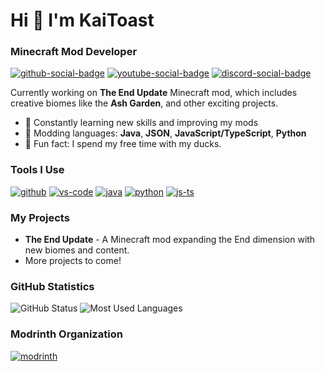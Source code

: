 # Hi 👋 I'm KaiToast

### Minecraft Mod Developer

[![github-social-badge](https://img.shields.io/github/stars/KaiToast?style=for-the-badge&logo=github&logoColor=%23ffffff&label=GitHub&labelColor=%234b0082&color=%231f1f1f&link=https%3A%2F%2Fgithub.com%2FKaiToast)](https://github.com/KaiToast)
[![youtube-social-badge](https://img.shields.io/youtube/channel/subscribers/UC7DdmXgZY6xBt352O7xME7A?style=for-the-badge&logo=youtube&logoColor=%23ffffff&label=YouTube&labelColor=%234b0082&color=%231f1f1f&link=https%3A%2F%2Fyoutube.com%2F%40kaisode%3Fsi%3D-akqU2LLdCHg3z-D)](https://youtube.com/@NoCtrlKai?si=-akqU2LLdCHg3z-D)
[![discord-social-badge](https://img.shields.io/discord/1289901579339698187?style=for-the-badge&logo=Discord&logoColor=%23ffffff&label=Discord&labelColor=%234b0082&color=%231f1f1f&link=https%3A%2F%2Fdiscord.gg%2FAQmdSpcYGc)](https://discord.gg/AQmdSpcYGc)

Currently working on **The End Update** Minecraft mod, which includes creative biomes like the **Ash Garden**, and other exciting projects.

- 🌱 Constantly learning new skills and improving my mods
- 🔨 Modding languages: **Java**, **JSON**, **JavaScript/TypeScript**, **Python**
- 🦆 Fun fact: I spend my free time with my ducks.

### Tools I Use

[![github](https://cdn.jsdelivr.net/npm/@intergrav/devins-badges@3.2.0/assets/compact-minimal/available/github_vector.svg)](https://github.com/)
[![vs-code](https://camo.githubusercontent.com/117d2358c2e3294a00b5baa6408372971a7e0164ae0a6a8e526fa49821799062/68747470733a2f2f6c69656f6e73747564696f732e6769746875622e696f2f6173736574732f76312f62616467652f636f6d706163742d6d696e696d616c2f7376672f7673636f6469756d2e737667)](https://code.visualstudio.com/)
[![java](https://cdn.jsdelivr.net/npm/@intergrav/devins-badges@3/assets/compact-minimal/built-with/java_vector.svg)](https://www.java.com/en/)
[![python](https://cdn.jsdelivr.net/npm/@intergrav/devins-badges@3/assets/compact-minimal/built-with/python_vector.svg)](https://www.python.org/)
[![js-ts](https://cdn.jsdelivr.net/npm/@intergrav/devins-badges@3/assets/compact-minimal/built-with/javascript_vector.svg)](https://www.javascript.com/)

### My Projects

- **The End Update** - A Minecraft mod expanding the End dimension with new biomes and content.
- More projects to come!

### GitHub Statistics

![GitHub Status](https://github-readme-stats.vercel.app/api?username=KaiToast&show_icons=true&locale=en&title_color=4b0082&bg_color=11111d&text_color=ffffff&icon_color=4b0082&border_color=000)
![Most Used Languages](https://github-readme-stats.vercel.app/api/top-langs?username=KaiToast&locale=en&layout=compact&title_color=4b0082&bg_color=11111d&text_color=ffffff&icon_color=4b0082&border_color=000)

### Modrinth Organization

[![modrinth](https://img.shields.io/badge/modrinth-555555?style=for-the-badge&logo=modrinth&logoColor=white)](https://modrinth.com/organization/orebit-studio)
